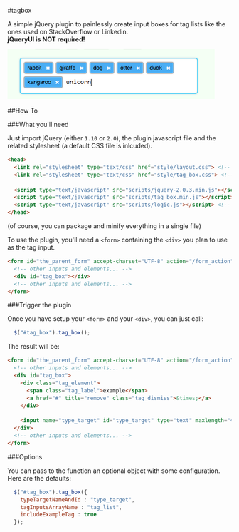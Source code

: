 #tagbox

A simple jQuery plugin to painlessly create input boxes for tag lists like the ones used on StackOverflow or Linkedin.  
__jQueryUI is NOT required!__  

![example screenshot](/pics/screenshot.png)


##How To

###What you'll need

Just import jQuery (either `1.10` or `2.0`), the plugin javascript file and the related stylesheet (a default CSS file is inlcuded).   

```html
<head>
  <link rel="stylesheet" type="text/css" href="style/layout.css"> <!-- your general CSS -->
  <link rel="stylesheet" type="text/css" href="style/tag_box.css"> <!-- tagbox related CSS -->

  <script type="text/javascript" src="scripts/jquery-2.0.3.min.js"></script>
  <script type="text/javascript" src="scripts/tag_box.min.js"></script> <!-- the plugin -->
  <script type="text/javascript" src="scripts/logic.js"></script> <!-- your custom script -->
</head>
```

(of course, you can package and minify everything in a single file)



To use the plugin, you'll need a `<form>` containing the `<div>` you plan to use as the tag input.

```html
<form id="the_parent_form" accept-charset="UTF-8" action="/form_action" method="post">
  <!-- other inputs and elements... -->
  <div id="tag_box"></div>
  <!-- other inputs and elements... -->
</form>
```

###Trigger the plugin

Once you have setup your `<form>` and your `<div>`, you can just call:

```javascript
  $("#tag_box").tag_box();
```

The result will be:

```html
<form id="the_parent_form" accept-charset="UTF-8" action="/form_action" method="post">
  <!-- other inputs and elements... -->
  <div id="tag_box">
    <div class="tag_element">
      <span class="tag_label">example</span>
      <a href="#" title="remove" class="tag_dismiss">&times;</a>
    </div>
      
    <input name="type_target" id="type_target" type="text" maxlength="40">
  </div>
  <!-- other inputs and elements... -->
</form>
```



###Options

You can pass to the function an optional object with some configuration. Here are the defaults:

```javascript
  $("#tag_box").tag_box({
    typeTargetNameAndId : "type_target",
    tagInputsArrayName : "tag_list",
    includeExampleTag : true
  });
```


